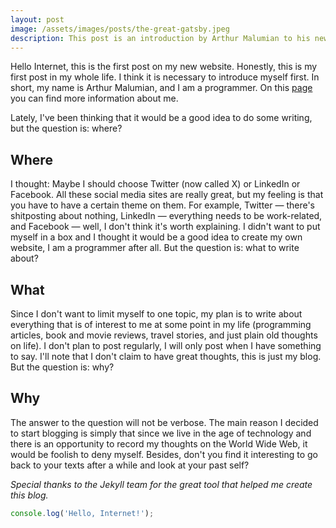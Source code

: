 ```yaml
---
layout: post
image: /assets/images/posts/the-great-gatsby.jpeg
description: This post is an introduction by Arthur Malumian to his new personal website and blog. It's his very first blog post.
---
```


Hello Internet, this is the first post on my new website. Honestly, this is my first post in my whole life. I think it is necessary to introduce myself first. In short, my name is Arthur Malumian, and I am a programmer. On this [page](/about/) you can find more information about me.

Lately, I've been thinking that it would be a good idea to do some writing, but the question is: where?

## Where

I thought: Maybe I should choose Twitter (now called X) or LinkedIn or Facebook. All these social media sites are really great, but my feeling is that you have to have a certain theme on them. For example, Twitter — there's shitposting about nothing, LinkedIn — everything needs to be work-related, and Facebook — well, I don't think it's worth explaining. I didn't want to put myself in a box and I thought it would be a good idea to create my own website, I am a programmer after all. But the question is: what to write about?

## What

Since I don't want to limit myself to one topic, my plan is to write about everything that is of interest to me at some point in my life (programming articles, book and movie reviews, travel stories, and just plain old thoughts on life). I don't plan to post regularly, I will only post when I have something to say. I'll note that I don't claim to have great thoughts, this is just my blog. But the question is: why?

## Why

The answer to the question will not be verbose. The main reason I decided to start blogging is simply that since we live in the age of technology and there is an opportunity to record my thoughts on the World Wide Web, it would be foolish to deny myself. Besides, don't you find it interesting to go back to your texts after a while and look at your past self?

*Special thanks to the Jekyll team for the great tool that helped me create this blog.*

```js
console.log('Hello, Internet!');
```
